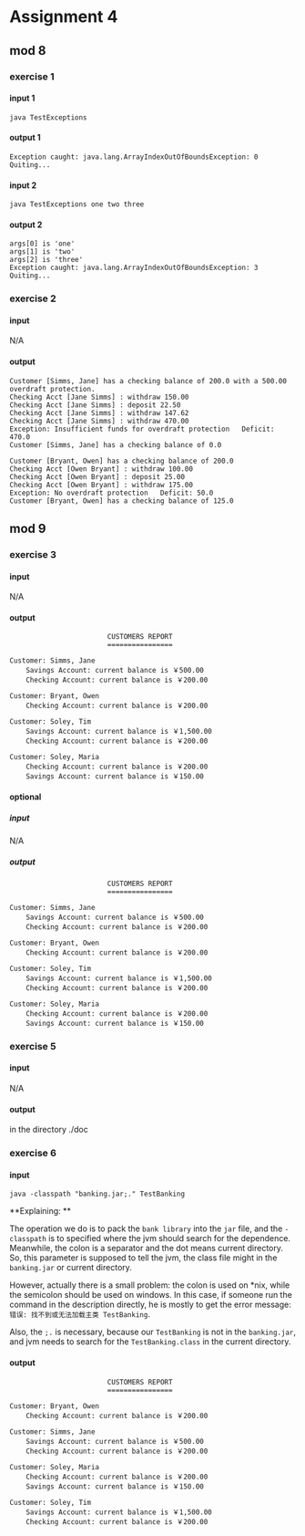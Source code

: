 # Assignment 4

## mod 8

### exercise 1

#### input 1

```
java TestExceptions
```

#### output 1

```
Exception caught: java.lang.ArrayIndexOutOfBoundsException: 0
Quiting...
```

#### input 2

```
java TestExceptions one two three
```

#### output 2

```
args[0] is 'one'                                             
args[1] is 'two'                                             
args[2] is 'three'                                           
Exception caught: java.lang.ArrayIndexOutOfBoundsException: 3
Quiting...                                                   
```

### exercise 2

#### input

N/A

#### output

```
Customer [Simms, Jane] has a checking balance of 200.0 with a 500.00 overdraft protection.
Checking Acct [Jane Simms] : withdraw 150.00
Checking Acct [Jane Simms] : deposit 22.50
Checking Acct [Jane Simms] : withdraw 147.62
Checking Acct [Jane Simms] : withdraw 470.00
Exception: Insufficient funds for overdraft protection   Deficit: 470.0
Customer [Simms, Jane] has a checking balance of 0.0

Customer [Bryant, Owen] has a checking balance of 200.0
Checking Acct [Owen Bryant] : withdraw 100.00
Checking Acct [Owen Bryant] : deposit 25.00
Checking Acct [Owen Bryant] : withdraw 175.00
Exception: No overdraft protection   Deficit: 50.0
Customer [Bryant, Owen] has a checking balance of 125.0
```

## mod 9

### exercise 3

#### input

N/A

#### output

```
                        CUSTOMERS REPORT
                        ================

Customer: Simms, Jane
    Savings Account: current balance is ￥500.00
    Checking Account: current balance is ￥200.00

Customer: Bryant, Owen
    Checking Account: current balance is ￥200.00

Customer: Soley, Tim
    Savings Account: current balance is ￥1,500.00
    Checking Account: current balance is ￥200.00

Customer: Soley, Maria
    Checking Account: current balance is ￥200.00
    Savings Account: current balance is ￥150.00
```

#### optional

##### input

N/A

##### output

```
                        CUSTOMERS REPORT
                        ================

Customer: Simms, Jane
    Savings Account: current balance is ￥500.00
    Checking Account: current balance is ￥200.00

Customer: Bryant, Owen
    Checking Account: current balance is ￥200.00

Customer: Soley, Tim
    Savings Account: current balance is ￥1,500.00
    Checking Account: current balance is ￥200.00

Customer: Soley, Maria
    Checking Account: current balance is ￥200.00
    Savings Account: current balance is ￥150.00
```

### exercise 5

#### input

N/A

#### output

in the directory ./doc

### exercise 6

#### input

```
java -classpath "banking.jar;." TestBanking
```

**Explaining:  **

The operation we do is to pack the `bank library` into the `jar` file, and the `-classpath` is to specified where the jvm should search for the dependence. Meanwhile, the colon is a separator and the dot means current directory. So, this parameter is supposed to tell the jvm, the class file might in the `banking.jar` or current directory. 

However, actually there is a small problem: the colon is used on *nix, while the semicolon should be used on windows. In this case, if someone run the command in the description directly, he is mostly to get the error message: `错误: 找不到或无法加载主类 TestBanking`.

Also, the `;.` is necessary, because our `TestBanking` is not in the `banking.jar`, and jvm needs to search for the `TestBanking.class` in the current directory.

#### output

```
                        CUSTOMERS REPORT
                        ================

Customer: Bryant, Owen
    Checking Account: current balance is ￥200.00

Customer: Simms, Jane
    Savings Account: current balance is ￥500.00
    Checking Account: current balance is ￥200.00

Customer: Soley, Maria
    Checking Account: current balance is ￥200.00
    Savings Account: current balance is ￥150.00

Customer: Soley, Tim
    Savings Account: current balance is ￥1,500.00
    Checking Account: current balance is ￥200.00
```


